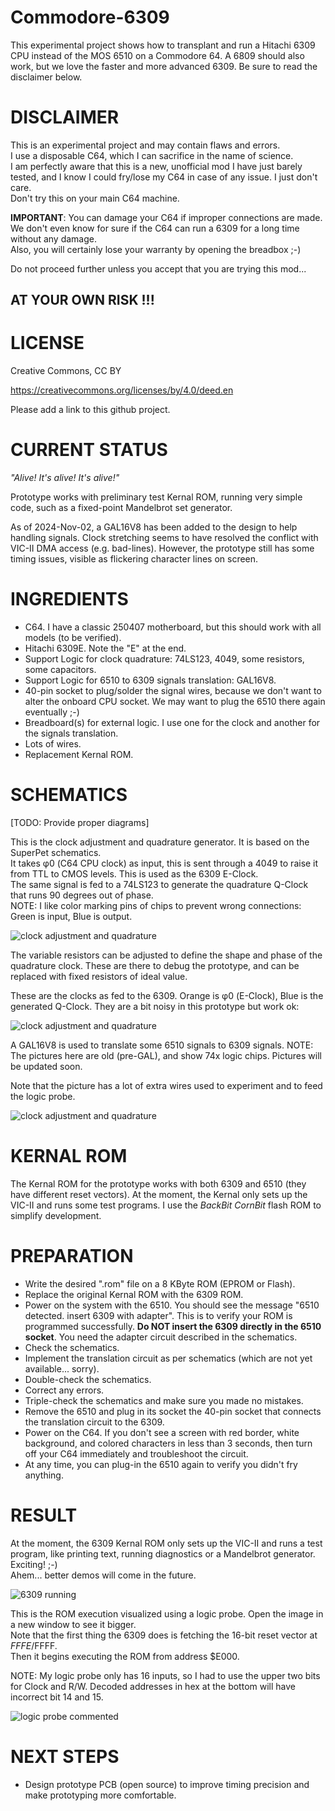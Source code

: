 # Commodore-6309

This experimental project shows how to transplant and run a Hitachi 6309 CPU instead of the MOS 6510 on a Commodore 64.
A 6809 should also work, but we love the faster and more advanced 6309.
Be sure to read the disclaimer below.

# DISCLAIMER

This is an experimental project and may contain flaws and errors.  
I use a disposable C64, which I can sacrifice in the name of science.  
I am perfectly aware that this is a new, unofficial mod I have just barely tested, and I know I could fry/lose my C64 in case of any issue. I just don't care.  
Don't try this on your main C64 machine.  
  
**IMPORTANT**: You can damage your C64 if improper connections are made.  
We don't even know for sure if the C64 can run a 6309 for a long time without any damage.  
Also, you will certainly lose your warranty by opening the breadbox   ;-)  

Do not proceed further unless you accept that you are trying this mod...  

## AT YOUR OWN RISK !!!

# LICENSE

Creative Commons, CC BY

https://creativecommons.org/licenses/by/4.0/deed.en

Please add a link to this github project.

# CURRENT STATUS

_"Alive! It's alive! It's alive!"_

Prototype works with preliminary test Kernal ROM, running very simple code, such as a fixed-point Mandelbrot set generator.

As of 2024-Nov-02, a GAL16V8 has been added to the design to help handling signals.
Clock stretching seems to have resolved the conflict with VIC-II DMA access (e.g. bad-lines).
However, the prototype still has some timing issues, visible as flickering character lines on screen.

# INGREDIENTS

- C64. I have a classic 250407 motherboard, but this should work with all models (to be verified).
- Hitachi 6309E. Note the "E" at the end.
- Support Logic for clock quadrature: 74LS123, 4049, some resistors, some capacitors.
- Support Logic for 6510 to 6309 signals translation: GAL16V8.
- 40-pin socket to plug/solder the signal wires, because we don't want to alter the onboard CPU socket. We may want to plug the 6510 there again eventually ;-)
- Breadboard(s) for external logic. I use one for the clock and another for the signals translation.
- Lots of wires.
- Replacement Kernal ROM.


# SCHEMATICS

[TODO: Provide proper diagrams]

This is the clock adjustment and quadrature generator. It is based on the SuperPet schematics.  
It takes φ0 (C64 CPU clock) as input, this is sent through a 4049 to raise it from TTL to CMOS levels. This is used as the 6309 E-Clock.  
The same signal is fed to a 74LS123 to generate the quadrature Q-Clock that runs 90 degrees out of phase.  
NOTE: I like color marking pins of chips to prevent wrong connections: Green is input, Blue is output.

![clock adjustment and quadrature](media/2024-10-05_circuit_2.jpg)

The variable resistors can be adjusted to define the shape and phase of the quadrature clock. These are there to debug the prototype, and can be replaced with fixed resistors of ideal value.

These are the clocks as fed to the 6309. Orange is φ0 (E-Clock), Blue is the generated Q-Clock.
They are a bit noisy in this prototype but work ok:

![clock adjustment and quadrature](media/2024-10-05_clocks.jpg)

A GAL16V8 is used to translate some 6510 signals to 6309 signals.
NOTE: The pictures here are old (pre-GAL), and show 74x logic chips. Pictures will be updated soon.

Note that the picture has a lot of extra wires used to experiment and to feed the logic probe.

![clock adjustment and quadrature](media/2024-10-05_circuit_1.jpg)

# KERNAL ROM

The Kernal ROM for the prototype works with both 6309 and 6510 (they have different reset vectors).
At the moment, the Kernal only sets up the VIC-II and runs some test programs.
I use the _BackBit CornBit_ flash ROM to simplify development.

# PREPARATION

- Write the desired ".rom" file on a 8 KByte ROM (EPROM or Flash).
- Replace the original Kernal ROM with the 6309 ROM.
- Power on the system with the 6510. You should see the message "6510 detected. insert 6309 with adapter". This is to verify your ROM is programmed successfully. __Do NOT insert the 6309 directly in the 6510 socket__. You need the adapter circuit described in the schematics.
- Check the schematics.
- Implement the translation circuit as per schematics (which are not yet available... sorry).
- Double-check the schematics.
- Correct any errors.
- Triple-check the schematics and make sure you made no mistakes.
- Remove the 6510 and plug in its socket the 40-pin socket that connects the translation circuit to the 6309.
- Power on the C64. If you don't see a screen with red border, white background, and colored characters in less than 3 seconds, then turn off your C64 immediately and troubleshoot the circuit.
- At any time, you can plug-in the 6510 again to verify you didn't fry anything.

# RESULT

At the moment, the 6309 Kernal ROM only sets up the VIC-II and runs a test program, like printing text, running diagnostics or a Mandelbrot generator.
Exciting! ;-)  
Ahem... better demos will come in the future.

![6309 running](media/2024-10-05_6309_running.jpg)

This is the ROM execution visualized using a logic probe. Open the image in a new window to see it bigger.  
Note that the first thing the 6309 does is fetching the 16-bit reset vector at $FFFE/$FFFF.  
Then it begins executing the ROM from address $E000.  

NOTE: My logic probe only has 16 inputs, so I had to use the upper two bits for Clock and R/W. Decoded addresses in hex at the bottom will have incorrect bit 14 and 15.

![logic probe commented](media/2024-10-05_probe_commented.jpg)

# NEXT STEPS

- Design prototype PCB (open source) to improve timing precision and make prototyping more comfortable.

